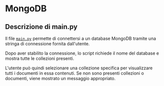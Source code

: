 # MongoDB

## Descrizione di main.py

Il file [`main.py`](../main.py) permette di connettersi a un database MongoDB tramite una stringa di connessione fornita dall'utente. 

Dopo aver stabilito la connessione, lo script richiede il nome del database e mostra tutte le collezioni presenti.

L'utente può quindi selezionare una collezione specifica per visualizzare tutti i documenti in essa contenuti. Se non sono presenti collezioni o documenti, viene mostrato un messaggio appropriato.